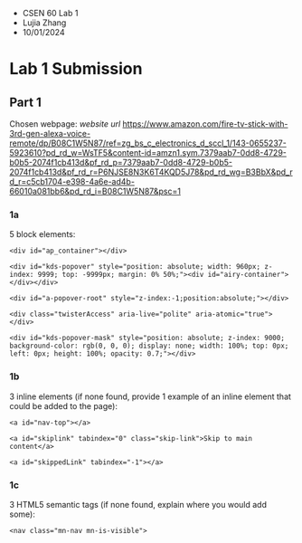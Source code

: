 - CSEN 60 Lab 1
- Lujia Zhang
- 10/01/2024

# Lab 1 Submission

## Part 1

Chosen webpage: *website url*
https://www.amazon.com/fire-tv-stick-with-3rd-gen-alexa-voice-remote/dp/B08C1W5N87/ref=zg_bs_c_electronics_d_sccl_1/143-0655237-5923610?pd_rd_w=WsTF5&content-id=amzn1.sym.7379aab7-0dd8-4729-b0b5-2074f1cb413d&pf_rd_p=7379aab7-0dd8-4729-b0b5-2074f1cb413d&pf_rd_r=P6NJSE8N3K6T4KQD5J78&pd_rd_wg=B3BbX&pd_rd_r=c5cb1704-e398-4a6e-ad4b-66010a081bb6&pd_rd_i=B08C1W5N87&psc=1
### 1a

5 block elements:
```
<div id="ap_container"></div>
```
```
<div id="kds-popover" style="position: absolute; width: 960px; z-index: 9999; top: -9999px; margin: 0% 50%;"><div id="airy-container"></div></div>
```
```
<div id="a-popover-root" style="z-index:-1;position:absolute;"></div>
```
```
<div class="twisterAccess" aria-live="polite" aria-atomic="true"></div>
```
```
<div id="kds-popover-mask" style="position: absolute; z-index: 9000; background-color: rgb(0, 0, 0); display: none; width: 100%; top: 0px; left: 0px; height: 100%; opacity: 0.7;"></div>
```

### 1b

3 inline elements (if none found, provide 1 example of an inline element that could be added to the page):
```
<a id="nav-top"></a>
```
```
<a id="skiplink" tabindex="0" class="skip-link">Skip to main content</a>
```
```
<a id="skippedLink" tabindex="-1"></a>
```
### 1c

3 HTML5 semantic tags (if none found, explain where you would add some):
```
<nav class="mn-nav mn-is-visible">
```
